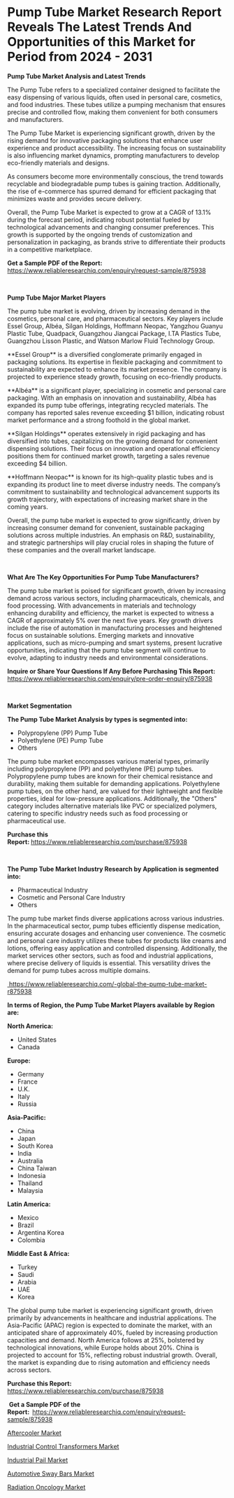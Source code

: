 <p><h1>Pump Tube Market Research Report Reveals The Latest Trends And Opportunities of this Market for Period from 2024 - 2031</h1></p><p><strong>Pump Tube Market Analysis and Latest Trends</strong></p>
<p><p>The Pump Tube refers to a specialized container designed to facilitate the easy dispensing of various liquids, often used in personal care, cosmetics, and food industries. These tubes utilize a pumping mechanism that ensures precise and controlled flow, making them convenient for both consumers and manufacturers.</p><p>The Pump Tube Market is experiencing significant growth, driven by the rising demand for innovative packaging solutions that enhance user experience and product accessibility. The increasing focus on sustainability is also influencing market dynamics, prompting manufacturers to develop eco-friendly materials and designs.</p><p>As consumers become more environmentally conscious, the trend towards recyclable and biodegradable pump tubes is gaining traction. Additionally, the rise of e-commerce has spurred demand for efficient packaging that minimizes waste and provides secure delivery.</p><p>Overall, the Pump Tube Market is expected to grow at a CAGR of 13.1% during the forecast period, indicating robust potential fueled by technological advancements and changing consumer preferences. This growth is supported by the ongoing trends of customization and personalization in packaging, as brands strive to differentiate their products in a competitive marketplace.</p></p>
<p><strong>Get a Sample PDF of the Report:&nbsp;</strong> <a href="https://www.reliableresearchiq.com/enquiry/request-sample/875938">https://www.reliableresearchiq.com/enquiry/request-sample/875938</a></p>
<p>&nbsp;</p>
<p><strong>Pump Tube Major Market Players</strong></p>
<p><p>The pump tube market is evolving, driven by increasing demand in the cosmetics, personal care, and pharmaceutical sectors. Key players include Essel Group, Albéa, Silgan Holdings, Hoffmann Neopac, Yangzhou Guanyu Plastic Tube, Quadpack, Guangzhou Jiangcai Package, I.TA Plastics Tube, Guangzhou Lisson Plastic, and Watson Marlow Fluid Technology Group.</p><p>**Essel Group** is a diversified conglomerate primarily engaged in packaging solutions. Its expertise in flexible packaging and commitment to sustainability are expected to enhance its market presence. The company is projected to experience steady growth, focusing on eco-friendly products.</p><p>**Albéa** is a significant player, specializing in cosmetic and personal care packaging. With an emphasis on innovation and sustainability, Albéa has expanded its pump tube offerings, integrating recycled materials. The company has reported sales revenue exceeding $1 billion, indicating robust market performance and a strong foothold in the global market.</p><p>**Silgan Holdings** operates extensively in rigid packaging and has diversified into tubes, capitalizing on the growing demand for convenient dispensing solutions. Their focus on innovation and operational efficiency positions them for continued market growth, targeting a sales revenue exceeding $4 billion.</p><p>**Hoffmann Neopac** is known for its high-quality plastic tubes and is expanding its product line to meet diverse industry needs. The company’s commitment to sustainability and technological advancement supports its growth trajectory, with expectations of increasing market share in the coming years.</p><p>Overall, the pump tube market is expected to grow significantly, driven by increasing consumer demand for convenient, sustainable packaging solutions across multiple industries. An emphasis on R&D, sustainability, and strategic partnerships will play crucial roles in shaping the future of these companies and the overall market landscape.</p></p>
<p>&nbsp;</p>
<p><strong>What Are The Key Opportunities For Pump Tube Manufacturers?</strong></p>
<p><p>The pump tube market is poised for significant growth, driven by increasing demand across various sectors, including pharmaceuticals, chemicals, and food processing. With advancements in materials and technology enhancing durability and efficiency, the market is expected to witness a CAGR of approximately 5% over the next five years. Key growth drivers include the rise of automation in manufacturing processes and heightened focus on sustainable solutions. Emerging markets and innovative applications, such as micro-pumping and smart systems, present lucrative opportunities, indicating that the pump tube segment will continue to evolve, adapting to industry needs and environmental considerations.</p></p>
<p><strong>Inquire or Share Your Questions If Any Before Purchasing This Report:</strong> <a href="https://www.reliableresearchiq.com/enquiry/pre-order-enquiry/875938">https://www.reliableresearchiq.com/enquiry/pre-order-enquiry/875938</a></p>
<p>&nbsp;</p>
<p><strong>Market Segmentation</strong></p>
<p><strong>The Pump Tube Market Analysis by types is segmented into:</strong></p>
<p><ul><li>Polypropylene (PP) Pump Tube</li><li>Polyethylene (PE) Pump Tube</li><li>Others</li></ul></p>
<p><p>The pump tube market encompasses various material types, primarily including polypropylene (PP) and polyethylene (PE) pump tubes. Polypropylene pump tubes are known for their chemical resistance and durability, making them suitable for demanding applications. Polyethylene pump tubes, on the other hand, are valued for their lightweight and flexible properties, ideal for low-pressure applications. Additionally, the "Others" category includes alternative materials like PVC or specialized polymers, catering to specific industry needs such as food processing or pharmaceutical use.</p></p>
<p><strong>Purchase this Report:&nbsp;</strong><a href="https://www.reliableresearchiq.com/purchase/875938">https://www.reliableresearchiq.com/purchase/875938</a></p>
<p>&nbsp;</p>
<p><strong>The Pump Tube Market Industry Research by Application is segmented into:</strong></p>
<p><ul><li>Pharmaceutical Industry</li><li>Cosmetic and Personal Care Industry</li><li>Others</li></ul></p>
<p><p>The pump tube market finds diverse applications across various industries. In the pharmaceutical sector, pump tubes efficiently dispense medication, ensuring accurate dosages and enhancing user convenience. The cosmetic and personal care industry utilizes these tubes for products like creams and lotions, offering easy application and controlled dispensing. Additionally, the market services other sectors, such as food and industrial applications, where precise delivery of liquids is essential. This versatility drives the demand for pump tubes across multiple domains.</p></p>
<p><a href="https://www.reliableresearchiq.com/-global-the-pump-tube-market-r875938">&nbsp;https://www.reliableresearchiq.com/-global-the-pump-tube-market-r875938</a></p>
<p><strong>In terms of Region, the Pump Tube Market Players available by Region are:</strong></p>
<p>
    <p> <strong> North America: </strong>
        <ul>
            <li>United States</li>
            <li>Canada</li>
        </ul>
        </p> 
    <p> <strong> Europe: </strong>
        <ul>
            <li>Germany</li>
            <li>France</li>
            <li>U.K.</li>
            <li>Italy</li>
            <li>Russia</li>
        </ul>
        </p> 
    <p> <strong> Asia-Pacific: </strong>
        <ul>
            <li>China</li>
            <li>Japan</li>
            <li>South Korea</li>
            <li>India</li>
            <li>Australia</li>
            <li>China Taiwan</li>
            <li>Indonesia</li>
            <li>Thailand</li>
            <li>Malaysia</li>
        </ul>
        </p> 
    <p> <strong> Latin America: </strong>
        <ul>
            <li>Mexico</li>
            <li>Brazil</li>
            <li>Argentina Korea</li>
            <li>Colombia</li>
        </ul>
        </p> 
    <p> <strong> Middle East & Africa: </strong>
        <ul>
            <li>Turkey</li>
            <li>Saudi</li>
            <li>Arabia</li>
            <li>UAE</li>
            <li>Korea</li>
        </ul>
    </p>
    </p>
<p><p>The global pump tube market is experiencing significant growth, driven primarily by advancements in healthcare and industrial applications. The Asia-Pacific (APAC) region is expected to dominate the market, with an anticipated share of approximately 40%, fueled by increasing production capacities and demand. North America follows at 25%, bolstered by technological innovations, while Europe holds about 20%. China is projected to account for 15%, reflecting robust industrial growth. Overall, the market is expanding due to rising automation and efficiency needs across sectors.</p></p>
<p><strong>Purchase this Report: </strong><a href="https://www.reliableresearchiq.com/purchase/875938">https://www.reliableresearchiq.com/purchase/875938</a></p>
<p>&nbsp;<strong>Get a Sample PDF of the Report:&nbsp;&nbsp;</strong><a href="https://www.reliableresearchiq.com/enquiry/request-sample/875938">https://www.reliableresearchiq.com/enquiry/request-sample/875938</a></p>
<p><strong></strong></p>
<p><p><a href="https://www.linkedin.com/pulse/aftercooler-market-outlook-forecast-from-2024-2031-kuznets-dac7c?trackingId=6CgZO6DPR%2FWG4NiBx6uHYA%3D%3D">Aftercooler Market</a></p><p><a href="https://www.linkedin.com/pulse/industrial-control-transformers-market-global-insights-sales-bocfc?trackingId=HRl2Ki35T%2B2jbgUkQtf5sw%3D%3D">Industrial Control Transformers Market</a></p><p><a href="https://www.linkedin.com/pulse/industrial-pail-market-industry-trends-forecast-period-from-0lspe?trackingId=qBV3WVZnQg6VhL%2B3lPXFHw%3D%3D">Industrial Pail Market</a></p><p><a href="https://www.linkedin.com/pulse/global-automotive-sway-bars-industry-types-applications-market-npqlf?trackingId=B8Jh78MZSYaSXuow%2F1E2aA%3D%3D">Automotive Sway Bars Market</a></p><p><a href="https://www.linkedin.com/pulse/radiation-oncology-market-share-new-trends-analysis-its-type-c45pe?trackingId=wzEbhAh5SL6N7WtYQ7V6tQ%3D%3D">Radiation Oncology Market</a></p></p>